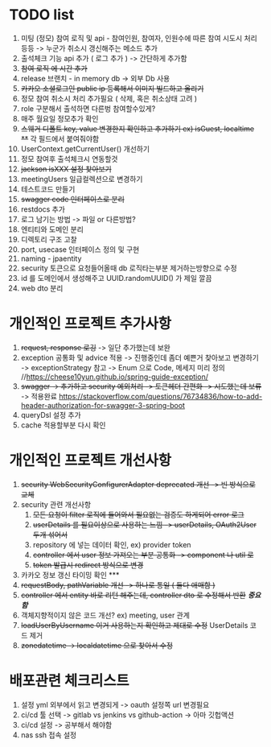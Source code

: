 # TODO list

1. 미팅 (정모) 참여 로직 및 api - 참여인원, 참여자, 인원수에 따른 참여 시도시 처리 등등 -> 누군가 취소시 갱신해주는 메소드 추가
2. 출석체크 기능 api 추가 ( 로그 추가 ) -> 간단하게 추가함
3. ~~참여 로직 에 시간 추가~~
4. release 브랜치 - in memory db -> 외부 Db 사용
5. ~~카카오 소셜로그인 public ip 등록해서 이미지 빌드하고 올리기~~
6. 정모 참여 취소시 처리 추가필요 ( 삭제, 혹은 취소상태 고려 )
7. role 구분해서 출석하면 다른벙 참여할수있게?
8. 매주 월요일 정모추가 확인
9. ~~스웨거 디폴트 key, value 변경한지 확인하고 추가하기 ex) isGuest, localtime **~~ 각 필드에서 붙여줘야함
10. UserContext.getCurrentUser() 개선하기
11. 정모 참여후 출석체크시 연동할것
12. ~~jackson isXXX 설정 찾아보기~~
13. meetingUsers 일급컬렉션으로 변경하기
14. 테스트코드 만들기
15. ~~swagger code 인터페이스로 분리~~
16. restdocs 추가
17. 로그 남기는 방법 -> 파일 or 다른방법?
18. 엔티티와 도메인 분리
19. 디렉토리 구조 고찰
20. port, usecase 인터페이스 정의 및 구현
21. naming - jpaentity
22. security 토큰으로 요청들어올때 db 로직타는부분 제거하는방향으로 수정
23. id 를 도메인에서 생성해주고 UUID.randomUUID() 가 제일 깔끔
24. web dto 분리

# 개인적인 프로젝트 추가사항

1. ~~request, response 로깅~~ -> 일단 추가했는데 보완
2. exception 공통화 및 advice 적용 -> 진행중인데 좀더 예쁜거 찾아보고 변경하기 -> exceptionStrategy 참고 -> Enum 으로 Code, 메세지 미리
   정의 //https://cheese10yun.github.io/spring-guide-exception/
3. ~~swagger -> 추가하고 security 예외처리 -> 토큰헤더 간편화 -> 시도했는데 보류~~ ->
   적용완료 https://stackoverflow.com/questions/76734836/how-to-add-header-authorization-for-swagger-3-spring-boot
4. queryDsl 설정 추가
5. cache 적용할부분 다시 확인

# 개인적인 프로젝트 개선사항

1. ~~security WebSecurityConfigurerAdapter deprecated 개선 -> 빈 방식으로 교체~~
2. security 관련 개선사항
    1) ~~모든 요청이 filter 로직에 들어와서 필요없는 검증도 하게되어 error 로그~~
    2) ~~userDetails 를 필요이상으로 사용하는 느낌 -> userDetails, OAuth2User 두개 섞어서~~
    3) repository 에 넣는 데이터 확인, ex) provider token
    4) ~~controller 에서 user 정보 가져오는 부분 공통화 -> component 나 util 로~~
    5) ~~token 발급시 redirect 방식으로 변경~~
3. 카카오 정보 갱신 타이밍 확인 ***
4. ~~requestBody, pathVariable 개선 -> 하나로 통일 ( 둘다 애매함 )~~
5. ~~controller 에서 entity 바로 리턴 해주는데, controller dto 로 수정해서 반환~~ ***중요함***
6. 객체지향적이지 않은 코드 개선? ex) meeting, user 관계
7. ~~loadUserByUsername 이거 사용하는지 확인하고 제대로 수정~~ UserDetails 코드 제거
8. ~~zonedatetime -> localdatetime 으로 찾아서 수정~~

# 배포관련 체크리스트

1. 설정 yml 외부에서 읽고 변경되게 -> oauth 설정쪽 url 변경필요
2. ci/cd 툴 선택 -> gitlab vs jenkins vs github-action -> 아마 깃헙액션
3. ci/cd 설정 -> 공부해서 해야함
4. nas ssh 접속 설정
